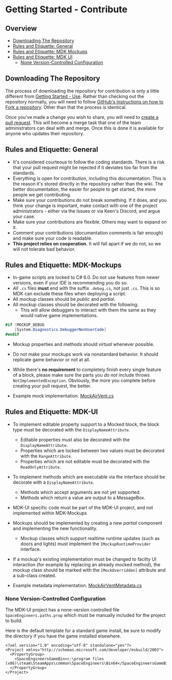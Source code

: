 # Getting Started - Contribute

## Overview

* [Downloading The Repository](#downloading-the-repository)
* [Rules and Etiquette: General](#rules-and-etiquette-general)
* [Rules and Etiquette: MDK Mockups](#rules-and-etiquette-mdk-mockups)
* [Rules and Etiquette: MDK UI](#rules-and-etiquette-mdk-ui)
  * [None Version-Controlled Configuration](#none-version-controlled-configuration)



## Downloading The Repository

The process of downloading the repository for contribution is only a little different from [Getting Started - Use](https://github.com/malware-dev/MDK-Mockups/blob/master/Docs/Getting-Started-Use.md). Rather than checking out the repository normally, you will need to follow [GitHub's instructions on how to Fork a repository](https://help.github.com/articles/fork-a-repo/). Other than that the process is identical.



Once you've made a change you wish to share, you will need to [create a pull request](https://help.github.com/articles/creating-a-pull-request-from-a-fork/). This will become a merge task that one of the team administrators can deal with and merge. Once this is done it is available for anyone who updates their repository.



## Rules and Etiquette: General
* It's considered courteous to follow the coding standards. There is a risk that your pull request might be rejected if it deviates too far from the standards.
* Everything is open for contribution, including this documentation. This is the reason it's stored directly in the repository rather than the wiki. The better documentation, the easier for people to get started, the more people we get contributing.
* Make sure your contributions do not break something. If it does, and you think your change is important, make contact with one of the project administrators - either via the Issues or via Keen's Discord, and argue your case.
* Make sure your contributions are flexible. Others may want to expand on it.
* Comment your contributions (documentation comments is fair enough) and make sure your code is readable.
* **This project relies on cooperation.** It will fall apart if we do not, so we will not tolerate bad behavior.



## Rules and Etiquette: MDK-Mockups

* In-game scripts are locked to C# 6.0. Do not use features from newer versions, even if your IDE is recommending you do so.
* _All_ `.cs` files **must** end with the suffix `.debug.cs`, not just `.cs`. This is so MDK can exclude these files when deploying a script.
* All mockup classes should be _public_ and _partial_.
* All mockup classes should be decorated with the following:
  * This will allow debuggers to interact with them the same as they would native game implementations.
```cs
#if !MOCKUP_DEBUG
    [System.Diagnostics.DebuggerNonUserCode]
#endif
```
* Mockup properties and methods should _virtual_ whenever possible.
* Do not make your mockups work via nonstandard behavior. It should replicate game behavior or not at all.
* While there's **no requirement** to completely finish every single feature of a block, please make sure the parts you _do not_ include throws `NotImplementedException`. Obviously, the more you complete before creating your pull request, the better.

* Example mock implementation. [MockAirVent.cs](Example-Mock-Class.md)


## Rules and Etiquette: MDK-UI

* To implement editable property support to a Mocked block, the block type must be decorated with the `DisplayNameAttribute`.
  * Editable properties must also be decorated with the `DisplayNameAttribute`.
  * Properties which are locked between two values must be decorated with the `RangeAttribute`.
  * Properties which are not editable must be decorated with the `ReadOnlyAttribute`.
* To implement methods which are executable via the interface should be decorate with a `DisplayNameAttribute`.
  * Methods which accept arguments are not yet supported.
  * Methods which return a value are output to a MessageBox.
* MDK-UI specific code must be part of the MDK-UI project, and not implemented within MDK-Mockups
* Mockups should be implemented by creating a new _partial_ component and implementing the new functionality.
  * Mockup classes which support realtime runtime updates (such as doors and lights) must implement the `IMockupRuntimeProvider` interface.
* If a mockup's existing implementation must be changed to facilty UI interaction (for example by replacing an already mocked method), the mockup class should be marked with the `[MockOverridden]` attribute and a sub-class created.
  

* Example metadata implementation. [MockAirVentMetadata.cs](Example-Metadata-Class.md)


### None Version-Controlled Configuration

The MDK-UI project has a none-version controlled file `SpaceEngineers.paths.prop` which must be manually included for the project to build.

Here is the default template for a standard game install, be sure to modify the directory if you have the game installed elsewhere.

```
<?xml version="1.0" encoding="utf-8" standalone="yes"?>
<Project xmlns="http://schemas.microsoft.com/developer/msbuild/2003">
  <PropertyGroup>
    <SpaceEngineersGameBin>c:\program files (x86)\steam\SteamApps\common\SpaceEngineers\Bin64</SpaceEngineersGameBin>
  </PropertyGroup>
</Project>
```

